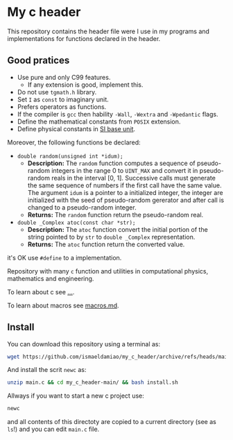 # My c header

This repository contains the header file were I use in my programs
and implementations for functions declared in the header.

## Good pratices

* Use pure and only C99 features.
  * If any extension is good, implement this.
* Do not use `tgmath.h` library.
* Set `I` as `const` to imaginary unit.
* Prefers operators as functions.
* If the compiler is `gcc` then hability `-Wall`, `-Wextra` and `-Wpedantic` flags.
* Define the mathematical constants from `POSIX` extension.
* Define physical constants in [SI base unit](https://en.wikipedia.org/wiki/SI_base_unit).

Moreover, the following functions be declared:
* `double random(unsigned int *idum);`
  * **Description:**
The `random` function computes a sequence of pseudo-random integers in the range 0 to
`UINT_MAX` and convert it in pseudo-random reals in the interval [0, 1].
Successive calls must generate the same sequence of numbers if the first
call have the same value. The argument `idum` is a pointer to a
initialized integer, the integer are initialized with
the seed of pseudo-random gererator and after call is changed to a
pseudo-random integer.
  * **Returns:**
The `random` function return the pseudo-random real.
* `double _Complex atoc(const char *str);`
  * **Description:**
The `atoc` function convert the initial portion of the string pointed
to by `str` to `double _Complex` representation.
  * **Returns:**
The `atoc` function return the converted value.

it's OK use `#define` to a implementation.

Repository with many `c` function and utilities in computational physics,
mathematics and engineering.

To learn about c see [...](...).

To learn about macros see [macros.md](/MarkDown/macros.md).

## Install

You can download this repository using a terminal as:
```bash
wget https://github.com/ismaeldamiao/my_c_header/archive/refs/heads/main.zip
```

And install the scrit `newc` as:
```bash
unzip main.c && cd my_c_header-main/ && bash install.sh
```

Allways if you want to start a new c project use:
```bash
newc
```

and all contents of this directoty are copied to a current directory
(see as `ls`!) and you can edit `main.c` file.
